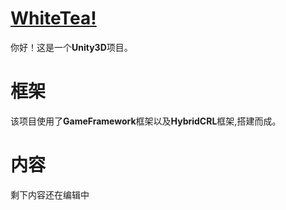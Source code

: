  # [WhiteTea!](https://github.com/CookingWine/WhiteTea)

你好！这是一个**Unity3D**项目。


# 框架

该项目使用了**GameFramework**框架以及**HybridCRL**框架,搭建而成。

# 内容
剩下内容还在编辑中
